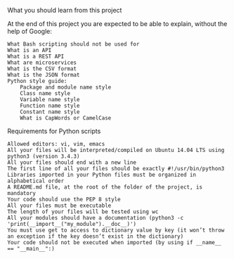 What you should learn from this project

At the end of this project you are expected to be able to explain, without the help of Google:

    What Bash scripting should not be used for
    What is an API
    What is a REST API
    What are microservices
    What is the CSV format
    What is the JSON format
    Python style guide:
        Package and module name style
        Class name style
        Variable name style
        Function name style
        Constant name style
        What is CapWords or CamelCase

Requirements for Python scripts

    Allowed editors: vi, vim, emacs
    All your files will be interpreted/compiled on Ubuntu 14.04 LTS using python3 (version 3.4.3)
    All your files should end with a new line
    The first line of all your files should be exactly #!/usr/bin/python3
    Libraries imported in your Python files must be organized in alphabetical order
    A README.md file, at the root of the folder of the project, is mandatory
    Your code should use the PEP 8 style
    All your files must be executable
    The length of your files will be tested using wc
    All your modules should have a documentation (python3 -c 'print(__import__("my_module").__doc__)')
    You must use get to access to dictionary value by key (it won’t throw an exception if the key doesn’t exist in the dictionary)
    Your code should not be executed when imported (by using if __name__ == "__main__":)

